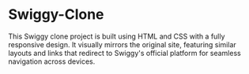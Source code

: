 # Swiggy-Clone
This Swiggy clone project is built using HTML and CSS with a fully responsive design. It visually mirrors the original site, featuring similar layouts and links that redirect to Swiggy's official platform for seamless navigation across devices.
